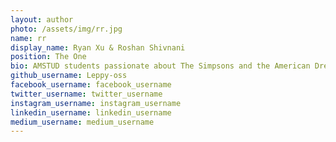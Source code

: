 ```yaml
---
layout: author
photo: /assets/img/rr.jpg
name: rr
display_name: Ryan Xu & Roshan Shivnani
position: The One
bio: AMSTUD students passionate about The Simpsons and the American Dream.
github_username: Leppy-oss
facebook_username: facebook_username
twitter_username: twitter_username
instagram_username: instagram_username
linkedin_username: linkedin_username
medium_username: medium_username
---
```


